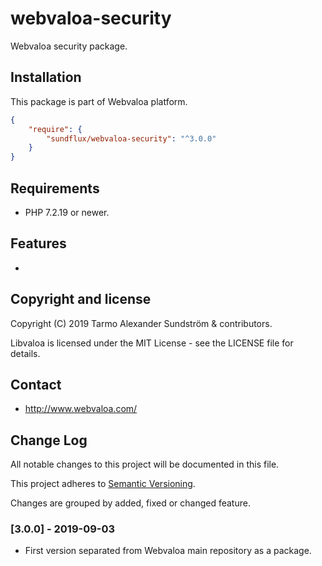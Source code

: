 webvaloa-security
========

Webvaloa security package.

## Installation

This package is part of Webvaloa platform.

```json
{
    "require": {
        "sundflux/webvaloa-security": "^3.0.0"
    }
}
```

## Requirements

- PHP 7.2.19 or newer.

## Features

- 

## Copyright and license

Copyright (C) 2019 Tarmo Alexander Sundström & contributors.

Libvaloa is licensed under the MIT License - see the LICENSE file for details.

## Contact

- http://www.webvaloa.com/

## Change Log
All notable changes to this project will be documented in this file.

This project adheres to [Semantic Versioning](http://semver.org/).

Changes are grouped by added, fixed or changed feature.

### [3.0.0] - 2019-09-03
- First version separated from Webvaloa main repository as a package. 

